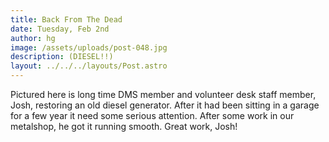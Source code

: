 ```yaml
---
title: Back From The Dead
date: Tuesday, Feb 2nd
author: hg
image: /assets/uploads/post-048.jpg
description: (DIESEL!!)
layout: ../../../layouts/Post.astro
---
```


Pictured here is long time DMS member and volunteer desk staff member, Josh, restoring an old diesel generator. After it had been sitting in a garage for a few year it need some serious attention. After some work in our metalshop, he got it running smooth. Great work, Josh!
